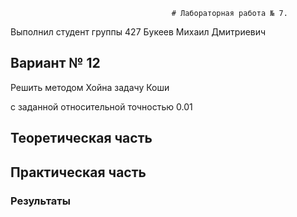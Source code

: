                                        # Лабораторная работа № 7.

Выполнил студент группы 427
Букеев Михаил Дмитриевич

## Вариант № 12
Решить методом Хойна задачу Коши



с заданной относительной точностью 0.01

## Теоретическая часть


## Практическая часть


### Результаты


